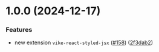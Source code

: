 # 1.0.0 (2024-12-17)


### Features

* new extension `vike-react-styled-jsx` ([#158](https://github.com/vikejs/vike-react/issues/158)) ([2f3dab2](https://github.com/vikejs/vike-react/commit/2f3dab29096577da468fe01b046ef0b2b4a1f8c7))



